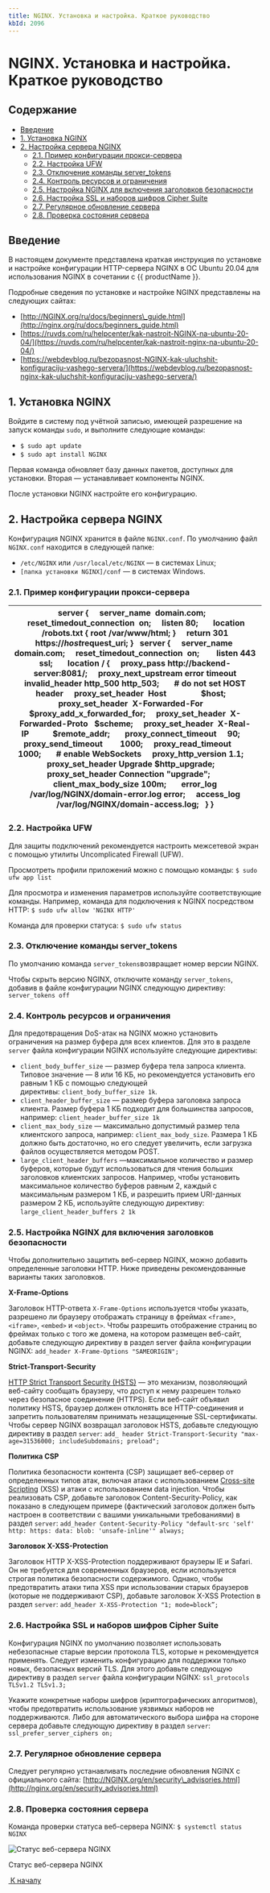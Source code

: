 ```yaml
---
title: NGINX. Установка и настройка. Краткое руководство
kbId: 2096
---
```


# NGINX. Установка и настройка. Краткое руководство

## Содержание

- [Введение](#mcetoc_1g79bimel1)
- [1. Установка NGINX](#mcetoc_1g79bl0u72)
- [2. Настройка сервера NGINX](#mcetoc_1g79bmish3)
	- [2.1. Пример конфигурации прокси-сервера](#mcetoc_1g79c6m6e1)
	- [2.2. Настройка UFW](#mcetoc_1g79c8d8d2)
	- [2.3. Отключение команды server\_tokens](#mcetoc_1g79cack93)
	- [2.4. Контроль ресурсов и ограничения](#mcetoc_1g79ccie54)
	- [2.5. Настройка NGINX для включения заголовков безопасности](#mcetoc_1g79ckddg9)
	- [2.6. Настройка SSL и наборов шифров Cipher Suite](#mcetoc_1g79cqrpta)
	- [2.7. Регулярное обновление сервера](#mcetoc_1g79d0shob)
	- [2.8. Проверка состояния сервера](#mcetoc_1g79d2g9mc)

## Введение

В настоящем документе представлена краткая инструкция по установке и настройке конфигурации HTTP-сервера NGINX в ОС Ubuntu 20.04 для использования NGINX в сочетании с {{ productName }}.

Подробные сведения по установке и настройке NGINX представлены на следующих сайтах:

- [http://NGINX.org/ru/docs/beginners\_guide.html](http://nginx.org/ru/docs/beginners_guide.html)
- [https://ruvds.com/ru/helpcenter/kak-nastroit-NGINX-na-ubuntu-20-04/](https://ruvds.com/ru/helpcenter/kak-nastroit-nginx-na-ubuntu-20-04/)
- [https://webdevblog.ru/bezopasnost-NGINX-kak-uluchshit-konfiguraciju-vashego-servera/](https://webdevblog.ru/bezopasnost-nginx-kak-uluchshit-konfiguraciju-vashego-servera/)

## 1. Установка NGINX

Войдите в систему под учётной записью, имеющей разрешение на запуск команды `sudo`, и выполните следующие команды:

- `$ sudo apt update`
- `$ sudo apt install NGINX`

Первая команда обновляет базу данных пакетов, доступных для установки. Вторая — устанавливает компоненты NGINX.

После установки NGINX настройте его конфигурацию.

## 2. Настройка сервера NGINX

Конфигурация NGINX хранится в файле `NGINX.conf`. По умолчанию файл `NGINX.conf` находится в следующей папке:

- `/etc/NGINX` или `/usr/local/etc/NGINX` — в системах Linux;
- `[папка установки NGINX]/conf` — в системах Windows.

### 2.1. Пример конфигурации прокси-сервера

| server {     server\_name  domain.com;     reset\_timedout\_connection  on;     listen 80;       location /robots.txt { root /var/www/html; }     return 301 https://$host$request\_uri; }   server {     server\_name  domain.com;     reset\_timedout\_connection  on;        listen 443 ssl;       location / {     proxy\_pass http://backend-server:8081/;     proxy\_next\_upstream error timeout invalid\_header http\_500 http\_503;       # do not set HOST header     proxy\_set\_header  Host                $host;     proxy\_set\_header  X-Forwarded-For     $proxy\_add\_x\_forwarded\_for;     proxy\_set\_header  X-Forwarded-Proto   $scheme;     proxy\_set\_header  X-Real-IP           $remote\_addr;       proxy\_connect\_timeout     90;     proxy\_send\_timeout        1000;     proxy\_read\_timeout        1000;       # enable WebSockets     proxy\_http\_version 1.1;     proxy\_set\_header Upgrade $http\_upgrade;     proxy\_set\_header Connection "upgrade";       client\_max\_body\_size 100m;       error\_log /var/log/NGINX/domain-error.log error;     access\_log /var/log/NGINX/domain-access.log;   } } |
| --- |

### 2.2. Настройка UFW

Для защиты подключений рекомендуется настроить межсетевой экран с помощью утилиты Uncomplicated Firewall (UFW).

Просмотреть профили приложений можно с помощью команды: `$ sudo ufw app list`

Для просмотра и изменения параметров используйте соответствующие команды. Например, команда для подключения к NGINX посредством HTTP: `$ sudo ufw allow 'NGINX HTTP'`

Команда для проверки статуса: `$ sudo ufw status`

### 2.3. Отключение команды server\_tokens

По умолчанию команда `server_tokens`возвращает номер версии NGINX.

Чтобы скрыть версию NGINX, отключите команду `server_tokens`, добавив в файле конфигурации NGINX следующую директиву: `server_tokens off`

### 2.4. Контроль ресурсов и ограничения

Для предотвращения DoS-атак на NGINX можно установить ограничения на размер буфера для всех клиентов. Для это в разделе `server` файла конфигурации NGINX используйте следующие директивы:

- `client_body_buffer_size` — размер буфера тела запроса клиента. Типовое значение — 8 или 16 КБ, но рекомендуется установить его равным 1 КБ с помощью следующей директивы: `client_body_buffer_size 1k`.
- `client_header_buffer_size` — размер буфера заголовка запроса клиента. Размер буфера 1 КБ подходит для большинства запросов, например: `client_header_buffer_size 1k`
- `client_max_body_size` — максимально допустимый размер тела клиентского запроса, например: `client_max_body_size`. Размера 1 КБ должно быть достаточно, но его следует увеличить, если загрузка файлов осуществляется методом POST.
- `large_client_header_buffers` —максимальное количество и размер буферов, которые будут использоваться для чтения больших заголовков клиентских запросов. Например, чтобы установить максимальное количество буферов равным 2, каждый с максимальным размером 1 КБ, и разрешить прием URI-данных размером 2 КБ, используйте следующую директиву: `large_client_header_buffers 2 1k`

### 2.5. Настройка NGINX для включения заголовков безопасности

Чтобы дополнительно защитить веб-сервер NGINX, можно добавить определенные заголовки HTTP. Ниже приведены рекомендованные варианты таких заголовков.

**X-Frame-Options**

Заголовок HTTP-ответа `X-Frame-Options` используется чтобы указать, разрешено ли браузеру отображать страницу в фреймах `<frame>`, `<iframe>`, `<embed>` и `<object>`. Чтобы разрешить отображение страниц во фреймах только с того же домена, на котором размещен веб-сайт, добавьте следующую директиву в раздел server файла конфигурации NGINX: `add_header X-Frame-Options "SAMEORIGIN";`

**Strict-Transport-Security**

[HTTP Strict Transport Security (HSTS)](https://www.acunetix.com/blog/articles/what-is-hsts-why-use-it/) — это механизм, позволяющий веб-сайту сообщать браузеру, что доступ к нему разрешен только через безопасное соединение (HTTPS). Если веб-сайт объявил политику HSTS, браузер должен отклонять все HTTP-соединения и запретить пользователям принимать незащищенные SSL-сертификаты. Чтобы сервер NGINX возвращал заголовок HSTS, добавьте следующую директиву в раздел `server`: `add_ header Strict-Transport-Security "max-age=31536000; includeSubdomains; preload";`

**Политика CSP**

Политика безопасности контента (CSP) защищает веб-сервер от определенных типов атак, включая атаки с использованием [Cross-site Scripting](https://www.acunetix.com/websitesecurity/cross-site-scripting/) (XSS) и атаки с использованием data injection. Чтобы реализовать CSP, добавьте заголовок Content-Security-Policy, как показано в следующем примере (фактический заголовок должен быть настроен в соответствии с вашими уникальными требованиями) в раздел `server`: `add_header Content-Security-Policy "default-src 'self' http: https: data: blob: 'unsafe-inline'" always;` 

**Заголовок X-XSS-Protection**

Заголовок HTTP X-XSS-Protection поддерживают браузеры IE и Safari. Он не требуется для современных браузеров, если используется строгая политика безопасности содержимого. Однако, чтобы предотвратить атаки типа XSS при использовании старых браузеров (которые не поддерживают CSP), добавьте заголовок X-XSS Protection в раздел `server`: `add_header X-XSS-Protection "1; mode=block”;`

### 2.6. Настройка SSL и наборов шифров Cipher Suite

Конфигурация NGINX по умолчанию позволяет использовать небезопасные старые версии протокола TLS, которые н рекомендуется применять. Следует изменить конфигурацию для поддержки только новых, безопасных версий TLS. Для этого добавьте следующую директиву в раздел `server` файла конфигурации NGINX: `ssl_protocols TLSv1.2 TLSv1.3;`

Укажите конкретные наборы шифров (криптографических алгоритмов), чтобы предотвратить использование уязвимых наборов не поддерживаются. Либо для автоматического выбора шифра на стороне сервера добавьте следующую директиву в раздел `server`: `ssl_prefer_server_ciphers on;`

### 2.7. Регулярное обновление сервера

Следует регулярно устанавливать последние обновления NGINX с официального сайта: [http://NGINX.org/en/security\_advisories.html](http://nginx.org/en/security_advisories.html)

### 2.8. Проверка состояния сервера

Команда проверки статуса веб-сервера NGINX: `$ systemctl status NGINX`

![Статус веб-сервера NGINX](https://kb.comindware.ru/assets/Picture_10.png)

Статус веб-сервера NGINX

 [*‌* К началу](#) 


